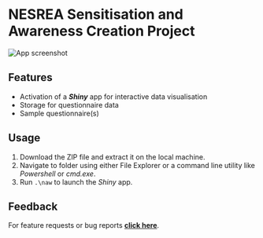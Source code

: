 # NESREA Sensitisation and Awareness Creation Project

![App screenshot](https://user-images.githubusercontent.com/15053016/41847087-c32733aa-7870-11e8-8966-fe6712e25277.PNG "Shiny app example")


## Features
- Activation of a _**Shiny**_ app for interactive data visualisation
- Storage for questionnaire data
- Sample questionnaire(s)

## Usage
1. Download the ZIP file and extract it on the local machine.
2. Navigate to folder using either File Explorer or a command line utility like *Powershell* or *cmd.exe*.
3. Run `.\naw` to launch the *Shiny* app.

## Feedback
For feature requests or bug reports **[click here](https://github.com/NESREA/nesrea_awareness/issues/new)**.
